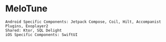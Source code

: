 # MeloTune
    Android Specific Components: Jetpack Compose, Coil, Hilt, Accompanist Plugins, Exoplayer2
    Shared: Ktor, SQL Delight
    iOS Specific Components: SwiftUI

